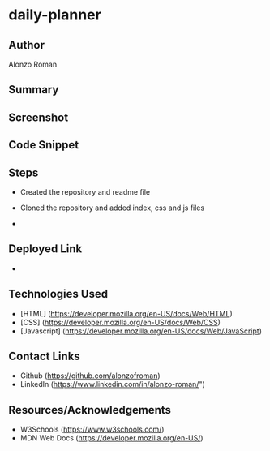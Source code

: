 # daily-planner

## Author
Alonzo Roman

## Summary


## Screenshot

<!-- <img src="./assets/images/site-screenshot.jpg"> -->

## Code Snippet

<!-- <img src="./assets/images/code-snippet.jpg"> -->

## Steps
- Created the repository and readme file

- Cloned the repository and added index, css and js files

- 

## Deployed Link
- [](#)

## Technologies Used
- [HTML] (https://developer.mozilla.org/en-US/docs/Web/HTML)
- [CSS] (https://developer.mozilla.org/en-US/docs/Web/CSS)
- [Javascript] (https://developer.mozilla.org/en-US/docs/Web/JavaScript)


## Contact Links

- Github (https://github.com/alonzofroman)
- LinkedIn (https://www.linkedin.com/in/alonzo-roman/")

## Resources/Acknowledgements 

- W3Schools (https://www.w3schools.com/)
- MDN Web Docs (https://developer.mozilla.org/en-US/)

